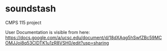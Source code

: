 # soundstash
CMPS 115 project

User Documentation is visible from here:
https://docs.google.com/a/ucsc.edu/document/d/18dXAqg5hSwfZBc59MCOMJJoi8q53ClDTK1u1zR8VSH0/edit?usp=sharing
